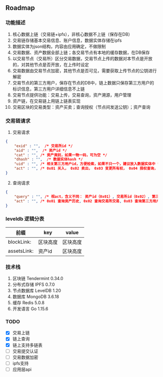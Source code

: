 ## Roadmap

### 功能描述

1. 核心数据上链（交易链+ipfs），非核心数据不上链（保存在DB）
2. 交易链存储基本交易信息、账户信息，数据实体存储在ipfs
3. 数据实体为json结构，内容由应用确定，不做限制
4. 交易数据、资产数据全部上链；各交易节点有本地的缓存数据，在DB保存
5. 以交易节点（交易所）区分交易数据，交易节点上传的数据对本节点是开放的，对其他节点是否开放，在上传时设定
6. 交易数据由交易节点加密，其他节点是否可见，需要获取上传节点的公钥进行解密
7. 交易节点的第三方用户，保存在节点的DB中，链上数据只保存第三方用户的标识信息，第三方用户详细信息不上链
8. 交易节点提供功能：交易上传，交易查询，资产溯源，用户管理
9. 资产链，在交易链上用链上链表实现
10. 交易区块的交易类型：资产买卖；查询授权（节点间发送公钥）；资产查询



### 交易链请求

1. 交易请求

```json
{
	"exid" : "",  /* 交易所id */
	"aid" : "",  /* 资产id */
	"cat" : "", /* 资产类别，如果一物一码，可为空 */
	"dhash" : "",  /* 数据实体hash */
	"uid" : "", /* 相关第三方用户id，方便检索，如果不只一个，建议放入数据实体中 */
	"act" : "", /* 0x01 买入， 0x02 卖出， 0x03 变更所有权， 0x04 授权查询， 0x05 查询资产 */
}
```

2. 查询请求

```json
{
	"query" : "", /* 视act，含义不同： 资产id（0x01）, 交易所id（0x02）, 第三方用户id（0x03）*/
	"act" : "", /* 0x01 查询资产历史, 0x02 查询交易所交易, 0x03 查询第三方用户交易 */
}
```



### leveldb 逻辑分表

| 前缀       | key             | value     |
| ---------- | --------------- | --------- |
| blockLink: | 区块高度        | 区块高度  |
| assetsLink:  | 资产id        | 区块高度  |



### 技术栈

1. 区块链 Tendermint 0.34.0
2. 分布式存储 IPFS 0.7.0
3. 节点数据库 LevelDB 1.20
4. 数据库 MongoDB 3.6.18
5. 缓存 Redis 5.0.8
6. 开发语言 Go 1.15.6



### TODO

- [x] 交易上链
- [x] 链上查询
- [x] 链上支持多链表
- [ ] 交易提交认证
- [ ] 交易数据加密
- [ ] ipfs支持
- [ ] 应用层api
